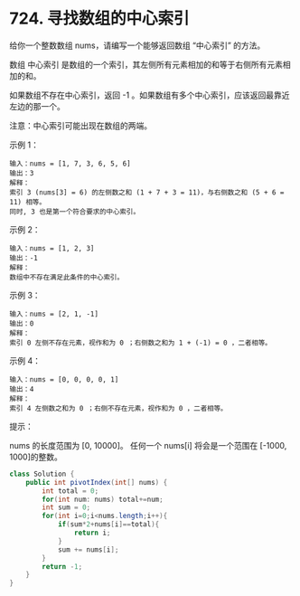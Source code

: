 # 724. 寻找数组的中心索引

给你一个整数数组 nums，请编写一个能够返回数组 “中心索引” 的方法。

数组 中心索引 是数组的一个索引，其左侧所有元素相加的和等于右侧所有元素相加的和。

如果数组不存在中心索引，返回 -1 。如果数组有多个中心索引，应该返回最靠近左边的那一个。

注意：中心索引可能出现在数组的两端。

 

示例 1：

	输入：nums = [1, 7, 3, 6, 5, 6]
	输出：3
	解释：
	索引 3 (nums[3] = 6) 的左侧数之和 (1 + 7 + 3 = 11)，与右侧数之和 (5 + 6 = 11) 相等。
	同时, 3 也是第一个符合要求的中心索引。
示例 2：

	输入：nums = [1, 2, 3]
	输出：-1
	解释：
	数组中不存在满足此条件的中心索引。
示例 3：

	输入：nums = [2, 1, -1]
	输出：0
	解释：
	索引 0 左侧不存在元素，视作和为 0 ；右侧数之和为 1 + (-1) = 0 ，二者相等。
示例 4：

	输入：nums = [0, 0, 0, 0, 1]
	输出：4
	解释：
	索引 4 左侧数之和为 0 ；右侧不存在元素，视作和为 0 ，二者相等。
 

提示：

nums 的长度范围为 [0, 10000]。
任何一个 nums[i] 将会是一个范围在 [-1000, 1000]的整数。

```java
class Solution {
    public int pivotIndex(int[] nums) {
        int total = 0;
        for(int num: nums) total+=num;
        int sum = 0;
        for(int i=0;i<nums.length;i++){
            if(sum*2+nums[i]==total){
                return i;
            }
            sum += nums[i];
        }
        return -1;
    }
}
```
